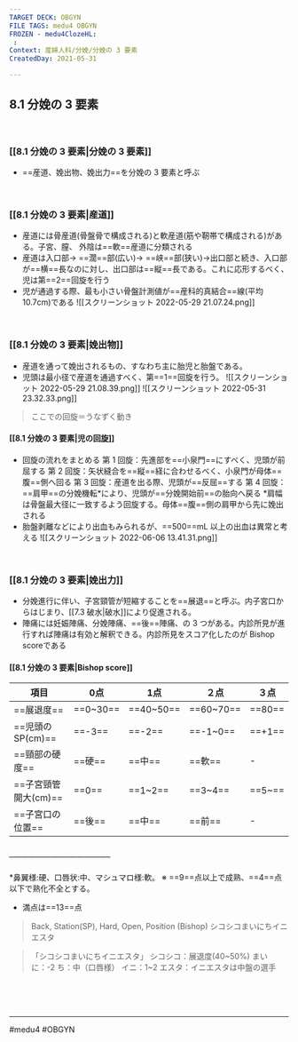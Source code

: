 ```yaml
---
TARGET DECK: OBGYN
FILE TAGS: medu4 OBGYN
FROZEN - medu4ClozeHL:
 : 
Context: 産婦人科/分娩/分娩の 3 要素
CreatedDay: 2021-05-31

---
```


## 8.1 分娩の 3 要素

<br>



### [[8.1 分娩の 3 要素|分娩の 3 要素]]
* ==産道、娩出物、娩出力==を分娩の 3 要素と呼ぶ
<!--ID: 1622523510136-->


<br>

### [[8.1 分娩の 3 要素|産道]]
* 産道には骨産道(骨盤骨で構成される)と軟産道(筋や靭帯で構成される)がある。子宮、膣、 外陰は==軟==産道に分類される
* 産道は入口部→ ==濶==部(広い)→ ==峡==部(狭い)→出口部と続き、入口部が==横==長なのに対し、出口部は==縦==長である。これに応形するべく、児は第==2==回旋を行う
* 児が通過する際、最も小さい骨盤計測値が==産科的真結合==線(平均 10.7cm)である
![[スクリーンショット 2022-05-29 21.07.24.png]]
<!--ID: 1622523510142-->



<br>

### [[8.1 分娩の 3 要素|娩出物]]
* 産道を通って娩出されるもの、すなわち主に胎児と胎盤である。 
* 児頭は最小径で産道を通過すべく、第==1==回旋を行う。
![[スクリーンショット 2022-05-29 21.08.39.png]]
![[スクリーンショット 2022-05-31 23.32.33.png]]
>ここでの回旋＝うなずく動き
<!--ID: 1622523510166-->



#### [[8.1 分娩の 3 要素|児の回旋]]
* 回旋の流れをまとめる
第 1 回旋：先進部を==小泉門==にすべく、児頭が前屈する
第 2 回旋：矢状縫合を==縦==経に合わせるべく、小泉門が母体==腹==側へ回る
第 3 回旋：産道を出る際、児頭が==反屈==する
第 4 回旋：==肩甲==の分娩機転\*により、児頭が==分娩開始前==の胎向へ戻る
\*肩幅は骨盤最大径に一致するよう回旋する。母体==腹==側の肩甲から先に娩出される
* 胎盤剥離などにより出血もみられるが、==500==mL 以上の出血は異常と考える
![[スクリーンショット 2022-06-06 13.41.31.png]]
<!--ID: 1622523510172-->



<br>

### [[8.1 分娩の 3 要素|娩出力]]
* 分娩進行に伴い、子宮頸管が短縮することを==展退==と呼ぶ。内子宮口からはじまり、[[7.3 破水|破水]]により促進される。
* 陣痛には妊娠陣痛、分娩陣痛、==後==陣痛、の 3 つがある。内診所見が進行すれば陣痛は有効と解釈できる。内診所見をスコア化したのが Bishop scoreである
#### [[8.1 分娩の 3 要素|Bishop score]]
| 項目| 0点| 1点|２点|３点|
|---|---|---|---|---|
|==展退度==|==0~30==|==40~50==|==60~70==|==80==|
|==児頭の SP(cm)==|==-3==|==-2==|==-1~0==|==+1==|
|==頸部の硬度==|==硬==|==中==|==軟==|-|
|==子宮頸管開大(cm)==|==0==|==1~2==|==3~4==|==5~==|
|==子宮口の位置==|==後==|==中==|==前==|-|
##### ＿＿＿＿＿＿＿＿＿＿＿＿＿
\*鼻翼様:硬、口唇状:中、マシュマロ様:軟。
※ ==9==点以上で成熟、==4==点以下で熟化不全とする。
* 満点は==13==点
>Back, Station(SP), Hard, Open, Position (Bishop)
>シコシコまいにちイニエスタ
<!--ID: 1622523510187-->

>「シコシコまいにちイニエスタ」
シコシコ：展退度(40~50%)
まいに：-2
ち：中（口唇様）
イニ：1~2
エスタ：イニエスタは中盤の選手






<br><br><br>

---
#medu4 #OBGYN 
